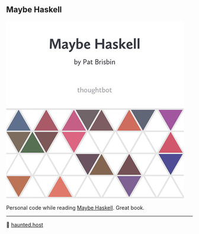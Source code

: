 ## Maybe Haskell

[![Book cover](book-cover.jpg)](http://j.mp/1JaVRwd)

Personal code while reading [Maybe Haskell](http://j.mp/1JaVRwd). Great book.

---
👻 [haunted.host](https://www.haunted.host)
